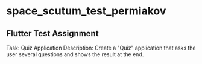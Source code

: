 # space_scutum_test_permiakov

## Flutter Test Assignment
Task: Quiz Application
Description:
Create a "Quiz" application that asks the user several questions and shows the result at the end.

